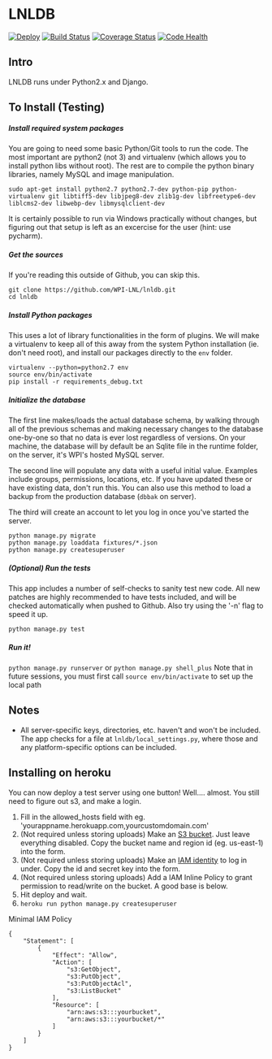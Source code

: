 # LNLDB
[![Deploy](https://www.herokucdn.com/deploy/button.svg)](https://heroku.com/deploy) [![Build Status](https://travis-ci.org/WPI-LNL/lnldb.svg)](https://travis-ci.org/WPI-LNL/lnldb) [![Coverage Status](https://coveralls.io/repos/WPI-LNL/lnldb/badge.svg?branch=master&service=github)](https://coveralls.io/github/WPI-LNL/lnldb?branch=master) [![Code Health](https://landscape.io/github/WPI-LNL/lnldb/master/landscape.svg?style=flat)](https://landscape.io/github/WPI-LNL/lnldb/master)

## Intro
LNLDB runs under Python2.x and Django.

## To Install (Testing)
##### Install required system packages
You are going to need some basic Python/Git tools to run the code. The most important are python2 (not 3) and virtualenv (which allows you to install python libs without root). The rest are to compile the python binary libraries, namely MySQL and image manipulation.

```
sudo apt-get install python2.7 python2.7-dev python-pip python-virtualenv git libtiff5-dev libjpeg8-dev zlib1g-dev libfreetype6-dev liblcms2-dev libwebp-dev libmysqlclient-dev
```

It is certainly possible to run via Windows practically without changes, but figuring out that setup is left as an
excercise for the user (hint: use pycharm).

##### Get the sources
If you're reading this outside of Github, you can skip this.

```
git clone https://github.com/WPI-LNL/lnldb.git
cd lnldb
```

##### Install Python packages
This uses a lot of library functionalities in the form of plugins. We will make a virtualenv to keep all of this away
from the system Python installation (ie. don't need root), and install our packages directly to the `env` folder.

```
virtualenv --python=python2.7 env
source env/bin/activate
pip install -r requirements_debug.txt
```

##### Initialize the database
The first line makes/loads the actual database schema, by walking through all of the previous schemas and making necessary
changes to the database one-by-one so that no data is ever lost regardless of versions. On your machine, the database
will by default be an Sqlite file in the runtime folder, on the server, it's WPI's hosted MySQL server.

The second line will populate any data with a useful initial value. Examples include groups, permissions, locations, etc.
If you have updated these or have existing data, don't run this.  You can also use this method to load a backup from the
production database (`dbbak` on server).

The third will create an account to let you log in once you've started the server.
```
python manage.py migrate
python manage.py loaddata fixtures/*.json
python manage.py createsuperuser
```

##### (Optional) Run the tests

This app includes a number of self-checks to sanity test new code. All new patches are highly recommended to have
tests included, and will be checked automatically when pushed to Github. Also try using the '-n' flag to speed it up.

```
python manage.py test
```

##### Run it!
`python manage.py runserver` or `python manage.py shell_plus`
Note that in future sessions, you must first call `source env/bin/activate` to set up the local path

## Notes

- All server-specific keys, directories, etc. haven't and won't be included. The app checks for a file at
    `lnldb/local_settings.py`, where those and any platform-specific options can be included.

## Installing on heroku

You can now deploy a test server using one button! Well.... almost. You still need to figure out s3, and make a login.

1. Fill in the allowed_hosts field with eg. 'yourappname.herokuapp.com,yourcustomdomain.com'
2. (Not required unless storing uploads) Make an [S3 bucket](https://console.aws.amazon.com/s3/home). Just leave everything disabled. Copy the bucket name and region id (eg. us-east-1) into the form.
3. (Not required unless storing uploads) Make an [IAM identity](https://console.aws.amazon.com/iam/home) to log in under. Copy the id and secret key into the form.
4. (Not required unless storing uploads) Add a IAM Inline Policy to grant permission to read/write on the bucket. A good base is below.
5. Hit deploy and wait.
6. `heroku run python manage.py createsuperuser`

Minimal IAM Policy
```
{
    "Statement": [
        {
            "Effect": "Allow",
            "Action": [
                "s3:GetObject",
                "s3:PutObject",
                "s3:PutObjectAcl",
                "s3:ListBucket"
            ],
            "Resource": [
                "arn:aws:s3:::yourbucket",
                "arn:aws:s3:::yourbucket/*"
            ]
        }
    ]
}
```
